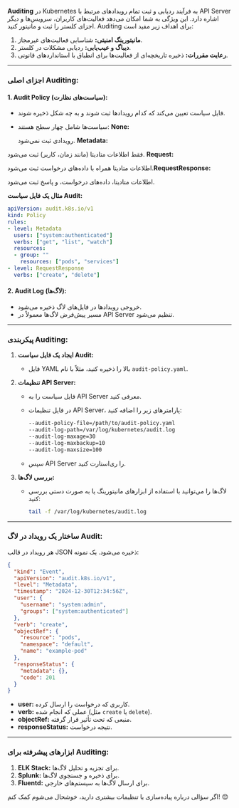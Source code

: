 **Auditing** در Kubernetes به فرآیند ردیابی و ثبت تمام رویدادهای مرتبط با API Server اشاره دارد. این ویژگی به شما امکان می‌دهد فعالیت‌های کاربران، سرویس‌ها و دیگر اجزای کلستر را ثبت و مانیتور کنید. Auditing برای اهداف زیر مفید است:

1. **مانیتورینگ امنیتی:** شناسایی فعالیت‌های غیرمجاز.
2. **دیباگ و عیب‌یابی:** ردیابی مشکلات در کلستر.
3. **رعایت مقررات:** ذخیره تاریخچه‌ای از فعالیت‌ها برای انطباق با استانداردهای قانونی.

---

### اجزای اصلی Auditing:

#### 1. **Audit Policy (سیاست‌های نظارت):**
   - فایل سیاست تعیین می‌کند که کدام رویدادها ثبت شوند و به چه شکل ذخیره شوند.
   - سیاست‌ها شامل چهار سطح هستند:
**None:**

     رویدادی ثبت نمی‌شود.
**Metadata:**

   فقط اطلاعات متادیتا (مانند زمان، کاربر) ثبت می‌شود.
**Request:**

  اطلاعات متادیتا همراه با داده‌های درخواست ثبت می‌شود.**RequestResponse:**
     
اطلاعات متادیتا، داده‌های درخواست، و پاسخ ثبت می‌شود.


   **مثال یک فایل سیاست Audit:**
   ```yaml
   apiVersion: audit.k8s.io/v1
   kind: Policy
   rules:
   - level: Metadata
     users: ["system:authenticated"]
     verbs: ["get", "list", "watch"]
     resources:
     - group: ""
       resources: ["pods", "services"]
   - level: RequestResponse
     verbs: ["create", "delete"]
   ```

#### 2. **Audit Log (لاگ‌ها):**
   - خروجی رویدادها در فایل‌های لاگ ذخیره می‌شود.
   - مسیر پیش‌فرض لاگ‌ها معمولاً در API Server تنظیم می‌شود.

---

### پیکربندی Auditing:

1. **ایجاد یک فایل سیاست Audit:**
   - فایل YAML بالا را ذخیره کنید، مثلاً با نام `audit-policy.yaml`.

2. **تنظیمات API Server:**
   - فایل سیاست را به API Server معرفی کنید.
   - در فایل تنظیمات API Server، پارامترهای زیر را اضافه کنید:
     ```bash
     --audit-policy-file=/path/to/audit-policy.yaml
     --audit-log-path=/var/log/kubernetes/audit.log
     --audit-log-maxage=30
     --audit-log-maxbackup=10
     --audit-log-maxsize=100
     ```

   - سپس API Server را ری‌استارت کنید.

3. **بررسی لاگ‌ها:**
   - لاگ‌ها را می‌توانید با استفاده از ابزارهای مانیتورینگ یا به صورت دستی بررسی کنید:
     ```bash
     tail -f /var/log/kubernetes/audit.log
     ```

---

### ساختار یک رویداد در لاگ Audit:

هر رویداد در قالب JSON ذخیره می‌شود. یک نمونه:
```json
{
  "kind": "Event",
  "apiVersion": "audit.k8s.io/v1",
  "level": "Metadata",
  "timestamp": "2024-12-30T12:34:56Z",
  "user": {
    "username": "system:admin",
    "groups": ["system:authenticated"]
  },
  "verb": "create",
  "objectRef": {
    "resource": "pods",
    "namespace": "default",
    "name": "example-pod"
  },
  "responseStatus": {
    "metadata": {},
    "code": 201
  }
}
```

- **user:** کاربری که درخواست را ارسال کرده.
- **verb:** عملی که انجام شده (مثل `create` یا `delete`).
- **objectRef:** منبعی که تحت تأثیر قرار گرفته.
- **responseStatus:** نتیجه درخواست.

---

### ابزارهای پیشرفته برای Auditing:

1. **ELK Stack:** برای تجزیه و تحلیل لاگ‌ها.
2. **Splunk:** برای ذخیره و جستجوی لاگ‌ها.
3. **Fluentd:** برای ارسال لاگ‌ها به سیستم‌های خارجی.

اگر سؤالی درباره پیاده‌سازی یا تنظیمات بیشتری دارید، خوشحال می‌شوم کمک کنم! 😊
